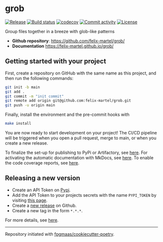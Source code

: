 # grob

[![Release](https://img.shields.io/github/v/release/felix-martel/grob)](https://img.shields.io/github/v/release/felix-martel/grob)
[![Build status](https://img.shields.io/github/actions/workflow/status/felix-martel/grob/main.yml?branch=main)](https://github.com/felix-martel/grob/actions/workflows/main.yml?query=branch%3Amain)
[![codecov](https://codecov.io/gh/felix-martel/grob/branch/main/graph/badge.svg)](https://codecov.io/gh/felix-martel/grob)
[![Commit activity](https://img.shields.io/github/commit-activity/m/felix-martel/grob)](https://img.shields.io/github/commit-activity/m/felix-martel/grob)
[![License](https://img.shields.io/github/license/felix-martel/grob)](https://img.shields.io/github/license/felix-martel/grob)

Group files together in a breeze with glob-like patterns

- **Github repository**: <https://github.com/felix-martel/grob/>
- **Documentation** <https://felix-martel.github.io/grob/>

## Getting started with your project

First, create a repository on GitHub with the same name as this project, and then run the following commands:

```bash
git init -b main
git add .
git commit -m "init commit"
git remote add origin git@github.com:felix-martel/grob.git
git push -u origin main
```

Finally, install the environment and the pre-commit hooks with

```bash
make install
```

You are now ready to start development on your project!
The CI/CD pipeline will be triggered when you open a pull request, merge to main, or when you create a new release.

To finalize the set-up for publishing to PyPi or Artifactory, see [here](https://fpgmaas.github.io/cookiecutter-poetry/features/publishing/#set-up-for-pypi).
For activating the automatic documentation with MkDocs, see [here](https://fpgmaas.github.io/cookiecutter-poetry/features/mkdocs/#enabling-the-documentation-on-github).
To enable the code coverage reports, see [here](https://fpgmaas.github.io/cookiecutter-poetry/features/codecov/).

## Releasing a new version

- Create an API Token on [Pypi](https://pypi.org/).
- Add the API Token to your projects secrets with the name `PYPI_TOKEN` by visiting [this page](https://github.com/felix-martel/grob/settings/secrets/actions/new).
- Create a [new release](https://github.com/felix-martel/grob/releases/new) on Github.
- Create a new tag in the form `*.*.*`.

For more details, see [here](https://fpgmaas.github.io/cookiecutter-poetry/features/cicd/#how-to-trigger-a-release).

---

Repository initiated with [fpgmaas/cookiecutter-poetry](https://github.com/fpgmaas/cookiecutter-poetry).
